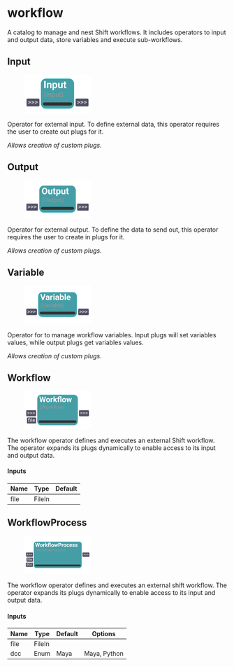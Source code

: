 # workflow
A catalog to manage and nest Shift workflows. It includes operators to input and output data, store variables and execute sub-workflows.


## Input


<figure style="width: 30%">
	<img src="images\Input.png" alt="Node UI">
</figure>


Operator for external input. To define external data, this operator requires the user to create out plugs for it.

    
<i>Allows creation of custom plugs.</i>


## Output


<figure style="width: 30%">
	<img src="images\Output.png" alt="Node UI">
</figure>


Operator for external output. To define the data to send out,
    this operator requires the user to create in plugs for it.
    
<i>Allows creation of custom plugs.</i>


## Variable


<figure style="width: 30%">
	<img src="images\Variable.png" alt="Node UI">
</figure>


Operator for to manage workflow variables.
    Input plugs will set variables values, while output plugs get variables values.
    
<i>Allows creation of custom plugs.</i>


## Workflow


<figure style="width: 30%">
	<img src="images\Workflow.png" alt="Node UI">
</figure>


The workflow operator defines and executes an external Shift workflow.
    The operator expands its plugs dynamically to enable access to its input and output data.


#### Inputs
| Name | Type | Default
| --- | --- | --- |
| file | FileIn | 

## WorkflowProcess


<figure style="width: 30%">
	<img src="images\WorkflowProcess.png" alt="Node UI">
</figure>


The workflow operator defines and executes an external shift workflow.
    The operator expands its plugs dynamically to enable access to its input and output data.
  

#### Inputs
| Name | Type | Default | Options
| --- | --- | --- | --- |
| file | FileIn |  | 
| dcc | Enum | Maya | Maya, Python

